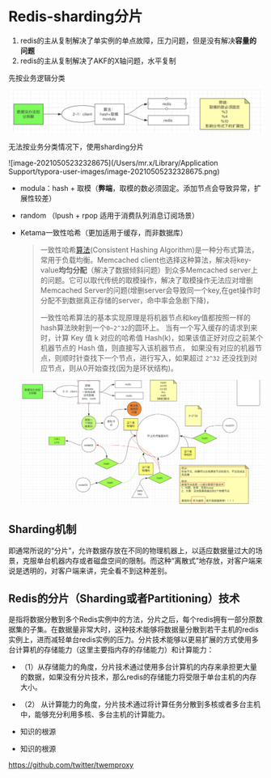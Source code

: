 # Redis-sharding分片

1. redis的主从复制解决了单实例的单点故障，压力问题，但是没有解决**容量的问题**
2. redis的主从复制解决了AKF的X轴问题，水平复制

先按业务逻辑分类

![](https://raw.githubusercontent.com/SeaSoonKeun/Picture/main/Blog_Pic/%E9%80%BB%E8%BE%91%E5%88%86%E5%8C%BA.jpg)

无法按业务分类情况下，使用sharding分片

![image-20210505232328675](/Users/mr.x/Library/Application Support/typora-user-images/image-20210505232328675.png)

- modula：hash + 取模（**弊端**，取模的数必须固定。添加节点会导致异常，扩展性较差）

- random （lpush + rpop 适用于消费队列消息订阅场景）

- Ketama一致性哈希（更加适用于缓存，而非数据库）

  > 一致性哈希[算法](https://www.xuebuyuan.com/category/算法)(Consistent Hashing Algorithm)是一种分布式算法，常用于负载均衡。Memcached client也选择这种算法，解决将key-value**均匀分配**（解决了数据倾斜问题）到众多Memcached server上的问题。它可以取代传统的取模操作，解决了取模操作无法应对增删Memcached Server的问题(增删server会导致同一个key,在get操作时分配不到数据真正存储的server，命中率会急剧下降)，
  >
  > 
  >
  > 一致性哈希算法的基本实现原理是将机器节点和key值都按照一样的hash算法映射到一个`0~2^32`的圆环上。
  > 当有一个写入缓存的请求到来时，计算 Key 值 k 对应的哈希值 Hash(k)，如果该值正好对应之前某个机器节点的 Hash 值，则直接写入该机器节点，
  > 如果没有对应的机器节点，则顺时针查找下一个节点，进行写入，如果超过 `2^32` 还没找到对应节点，则从0开始查找(因为是环状结构)。

  

  <img src="https://raw.githubusercontent.com/SeaSoonKeun/Picture/main/Blog_Pic/20210501013043.png" style="zoom:50%;" />

## Sharding机制

即通常所说的“分片”，允许数据存放在不同的物理机器上，以适应数据量过大的场景，克服单台机器内存或者磁盘空间的限制。而这种“离散式”地存放，对客户端来说是透明的，对客户端来讲，完全看不到这种差别。

## Redis的分片（Sharding或者Partitioning）技术

是指将数据分散到多个Redis实例中的方法，分片之后，每个redis拥有一部分原数据集的子集。在数据量非常大时，这种技术能够将数据量分散到若干主机的redis实例上，进而减轻单台redis实例的压力。分片技术能够以更易扩展的方式使用多台计算机的存储能力（这里主要指内存的存储能力）和计算能力：    

- （1）从存储能力的角度，分片技术通过使用多台计算机的内存来承担更大量的数据，如果没有分片技术，那么redis的存储能力将受限于单台主机的内存大小。
- （2） 从计算能力的角度，分片技术通过将计算任务分散到多核或者多台主机中，能够充分利用多核、多台主机的计算能力。





- 知识的根源
- 知识的根源

https://github.com/twitter/twemproxy

